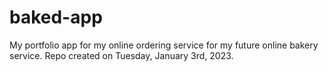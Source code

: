 # baked-app
My portfolio app for my online ordering service for my future online bakery service.
Repo created on Tuesday, January 3rd, 2023.
